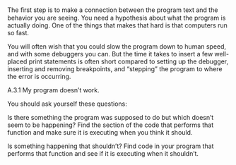 The ﬁrst step is to make a connection between the program text and the behavior you are seeing. You need a hypothesis about what the program is actually doing. One of the things that makes that hard is that computers run so fast.

You will often wish that you could slow the program down to human speed, and with some debuggers you can. But the time it takes to insert a few well-placed print statements is often short compared to setting up the debugger, inserting and removing breakpoints, and “stepping” the program to where the error is occurring.

A.3.1 My program doesn’t work.

You should ask yourself these questions:

Is there something the program was supposed to do but which doesn’t seem to be happening? Find the section of the code that performs that function and make sure it is executing when you think it should.

Is something happening that shouldn’t? Find code in your program that performs that function and see if it is executing when it shouldn’t.
